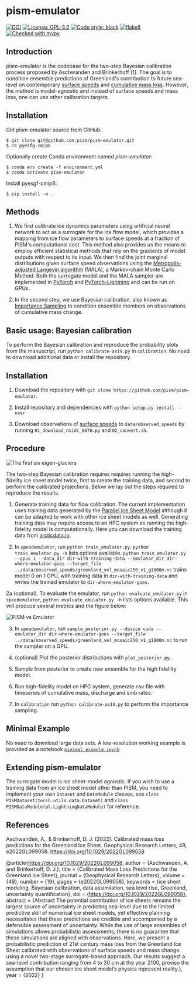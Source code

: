 # pism-emulator

[![DOI](https://zenodo.org/badge/DOI/10.5281/zenodo.6257002.svg)]( https://doi.org/10.5281/zenodo.6257002)
[![License: GPL-3.0](https://img.shields.io:/github/license/pism/pism-emulator)](https://opensource.org/licenses/GPL-3.0)
[![Code style: black](https://img.shields.io/badge/code%20style-black-000000.svg)](https://github.com/psf/black)
[![flake8](https://img.shields.io/badge/flake8-enabled-green)](https://github.com/PyCQA/flake8)
[![Checked with mypy](http://www.mypy-lang.org/static/mypy_badge.svg)](http://mypy-lang.org/)
## Introduction

pism-emulator is the codebase for the two-step Bayesian calibration process proposed by Aschwanden and Brinkerhoff [1]. The goal is to condition ensemble predictions of Greenland's contribution to future sea-level on contemporary [surface speeds](https://nsidc.org/data/NSIDC-0670/versions/1) and [cumulative mass loss](http://imbie.org). However, the method is model-agnostic and instead of surface speeds and mass loss, one can use other calibration targets.

## Installation

Get pism-emulator source from GitHub:

    $ git clone git@github.com:pism/pism-emulator.git
    $ cd pyesfg-cmip6

Optionally create Conda environment named *pism-emulator*:

    $ conda env create -f environment.yml
    $ conda activate pism-emulator

Install pyesgf-cmip6:

    $ pip install -e .


## Methods

1. We first calibrate ice dynamics parameters using artificial neural network to act as a surrogate for the ice flow model, which provides a mapping from ice flow parameters to surface speeds at a fraction of PISM's computational cost. This method also provides us the means to employ efficient statistical methods that rely on the gradients of model outputs with respect to its input. We then find the joint marginal distributions given surface speed observations using the [Metropolis-adjusted Langevin algorithm](https://en.wikipedia.org/wiki/Metropolis-adjusted_Langevin_algorithm) (MALA), a Markov-chain Monte Carlo Method. Both the surrogate model and the MALA sampler are implemented in [PyTorch](https://pytorch.org) and [PyTorch-Lightning](https://www.pytorchlightning.ai) and can be run on GPUs.

2. In the second step, we use Bayesian calibration, also known as [Importance Sampling](https://en.wikipedia.org/wiki/Importance_sampling) to condition ensemble members on observations of cumulative mass change.

## Basic usage: Bayesian calibration

To perform the Bayesian calibration and reproduce the probability plots from the manuscript, run `python calibrate-as19.py` in `calibration`. No need to download additional data or install the repository.

## Installation

1. Download the repository with `git clone https://github.com/pism/pism-emulator`.

2. Install repository and dependencies with `python setup.py install --user`

3. Download observations of [surface speeds](https://nsidc.org/data/NSIDC-0670/versions/1) to `data/observed_speeds` by running `01_download_nsidc_0670.py` and `02_convert.sh`.

## Procedure

![The first six eigen-glaciers](https://github.com/pism/pism-emulator/blob/main/images/eigenglaciers.png)


The two-step Bayesian calibration requires requires running the high-fidelity ice sheet model twice, first to create the training data, and second to perform the calibrated projections. Below we lay out the steps required to reproduce the results.

1. Generate training data for flow calibration. The current implementation uses training data generated by the [Parallel Ice Sheet Model](https://pism.io) although it can be adapted to work with other ice sheet models as well. Generating training data may require access to an HPC system as running the high-fidelity model is computationally. Here you can download the training data from [arcticdata.io](https://arcticdata.io).

2. In `speedemulator`, run `python train_emulator.py`. `python train_emulator.py -h` lists options available. `python train_emulator.py --gpus 1 --data_dir dir-with-training-data --emulator_dir dir-where-emulator-goes --target_file ../data/observed_speeds/greenland_vel_mosaic250_v1_g1800m.nc` trains model 0 on 1 GPU, with training data in `dir-with-training-data` and writes the trained emulator to `dir-where-emulator-goes`.

2a (optional). To evaluate the emulator, run `python evaluate_emulator.py` in `speedemulator`,  `python evaluate_emulator.py -h` lists options available. This will produce several metrics and the figure below:

![PISM vs Emulator](https://github.com/pism/pism-emulator/blob/main/images/speed_emulator_train.png)


3. In `speedemulator`, run `sample_posterior.py --device cuda --emulator_dir dir-where-emulator-goes --target_file ../data/observed_speeds/greenland_vel_mosaic250_v1_g1800m.nc` to run the sampler on a GPU.

4. (optional) Plot the posterior distributions with `plot_posterior.py`.

5. Sample from posterior to create new ensemble for the high fidelilty model.

6. Run high-fidelity model on HPC system, generate csv file with timeseries of cumulative mass, discharge and smb rates.

7. In `calibration` run `python calibrate-as19.py` to perform the importance sampling.

## Minimal Example

No need to download large data sets. A low-resolution working example is provided as a notebook [`minimal_example.ipynb`](https://github.com/pism/pism-emulator/blob/master/notebooks/minimal_example.ipyng)

## Extending pism-emulator

The surrogate model is ice sheet-model agnostic. If you wish to use a training data from an ice sheet model other than PISM, you need to implement your own `Dataset` and `DataModule` classes, see `class PISMDataset(torch.utils.data.Dataset)` and `class PISMDataModule(pl.LightningDataModule)` for reference.

## References

Aschwanden, A., & Brinkerhoff, D. J. (2022). Calibrated mass loss predictions for the Greenland Ice Sheet. Geophysical Research Letters, 49, e2022GL099058. https://doi.org/10.1029/2022GL099058

@article{https://doi.org/10.1029/2022GL099058,
author = {Aschwanden, A. and Brinkerhoff, D. J.},
title = {Calibrated Mass Loss Predictions for the Greenland Ice Sheet},
journal = {Geophysical Research Letters},
volume = {49},
number = {19},
pages = {e2022GL099058},
keywords = {ice sheet modeling, Bayesian calibration, data assimilation, sea level rise, Greenland, uncertainty quantification},
doi = {https://doi.org/10.1029/2022GL099058},
abstract = {Abstract The potential contribution of ice sheets remains the largest source of uncertainty in predicting sea-level due to the limited predictive skill of numerical ice sheet models, yet effective planning necessitates that these predictions are credible and accompanied by a defensible assessment of uncertainty. While the use of large ensembles of simulations allows probabilistic assessments, there is no guarantee that these simulations are aligned with observations. Here, we present a probabilistic prediction of 21st century mass loss from the Greenland Ice Sheet calibrated with observations of surface speeds and mass change using a novel two-stage surrogate-based approach. Our results suggest a sea-level contribution ranging from 4 to 30 cm at the year 2100, proviso the assumption that our chosen ice sheet model’s physics represent reality.},
year = {2022}
}
